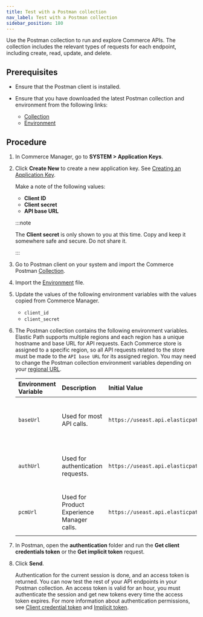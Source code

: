 ```yaml
---
title: Test with a Postman collection
nav_label: Test with a Postman collection
sidebar_position: 180
---
```


Use the Postman collection to run and explore Commerce APIs. The collection includes the relevant types of requests for each endpoint, including create, read, update, and delete.

## Prerequisites

- Ensure that the Postman client is installed.
- Ensure that you have downloaded the latest Postman collection and environment from the following links:

    - [Collection](https://documentation.elasticpath.com/assets/epcc/postman/collection.json)
    - [Environment](https://documentation.elasticpath.com/assets/epcc/postman/environment.json)

## Procedure

1. In Commerce Manager, go to **SYSTEM > Application Keys**.
1. Click **Create New** to create a new application key. See [Creating an Application Key](/docs/authentication/application-keys/create-an-application-key).

    Make a note of the following values:

    - **Client ID**
    - **Client secret**
    - **API base URL**

    :::note
    
    The **Client secret** is only shown to you at this time. Copy and keep it somewhere safe and secure. Do not share it.

    :::

1. Go to Postman client on your system and import the Commerce Postman [Collection](https://documentation.elasticpath.com/assets/epcc/postman/collection.json).
1. Import the [Environment](https://documentation.elasticpath.com/assets/epcc/postman/environment.json) file.
1. Update the values of the following environment variables with the values copied from Commerce Manager.
    
    - `client_id`
    - `client_secret`

1. The Postman collection contains the following environment variables. Elastic Path supports multiple regions and each region has a unique hostname and base URL for API requests. Each Commerce store is assigned to a specific region, so all API requests related to the store must be made to the `API base URL` for its assigned region. You may need to change the Postman collection environment variables depending on your [regional URL](/guides/Getting-Started/api-overview/elastic-path-domains#regions-and-ur-ls). 

    | Environment Variable | Description                                | Initial Value                           | Current Value                                                                                                                                                                              |
    | :--- |:-------------------------------------------|:----------------------------------------|:-------------------------------------------------------------------------------------------------------------------------------------------------------------------------------------------|
    | `baseUrl` | Used for most API calls.                   | `https://useast.api.elasticpath.com/v2` | If your store's **API Base URL** is `https://useast.api.elasticpath.com`, replace `https://euwest.api.elasticpath.com` with `https://useast.api.elasticpath.com`.                          |
    | `authUrl` | Used for authentication requests.          | `https://useast.api.elasticpath.com`                | If your store's **API Base URL** is `https://useast.api.elasticpath.com`, replace `https://euwest.api.elasticpath.com` with `https://useast.api.elasticpath.com`.                          |
    | `pcmUrl` | Used for Product Experience Manager calls. | `https://useast.api.elasticpath.com/pcm`            | If your store's **API Base URL** is `https://useast.api.elasticpath.com`, replace `https://euwest.api.elasticpath.com` with `https://useast.api.elasticpath.com`.                          |

1. In Postman, open the **authentication** folder and run the **Get client credentials token** or the **Get implicit token** request.
1. Click **Send**.

    Authentication for the current session is done, and an access token is returned. You can now test the rest of your API endpoints in your Postman collection. An access token is valid for an hour, you must authenticate the session and get new tokens every time the access token expires. For more information about authentication permissions, see [Client credential token](/docs/authentication/Tokens/client-credential-token) and [Implicit token](/docs/authentication/Tokens/implicit-token).
